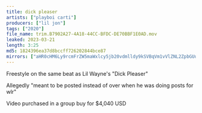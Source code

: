 ```yaml
---
title: dick pleaser
artists: ["playboi carti"]
producers: ["lil jon"]
tags: ["2020"]
file_name: trim.B7902A27-4A18-44CC-BFDC-DE70BBF1E0AD.mov
leaked: 2023-03-21
length: 3:25
md5: 1824396ea37d8bccff726202844bce87
mirrors: ["aHR0cHM6Ly9rcmFrZW5maWxlcy5jb20vdmlldy9kSVBqVm1vVlZNL2ZpbGUuaHRtbA==","aHR0cHM6Ly9kYnJlZS5vcmcvdi9hM2NiYTA="]
---
```

Freestyle on the same beat as Lil Wayne's "Dick Pleaser"

Allegedly "meant to be posted instead of over when he was doing posts for wlr"

Video purchased in a group buy for $4,040 USD
